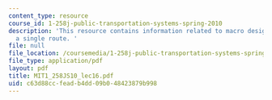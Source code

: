 ```yaml
---
content_type: resource
course_id: 1-258j-public-transportation-systems-spring-2010
description: 'This resource contains information related to macro design models for
  a single route. '
file: null
file_location: /coursemedia/1-258j-public-transportation-systems-spring-2010/c63d88ccfeadb4dd09b048423879b998_MIT1_258JS10_lec16.pdf
file_type: application/pdf
layout: pdf
title: MIT1_258JS10_lec16.pdf
uid: c63d88cc-fead-b4dd-09b0-48423879b998
---
```

